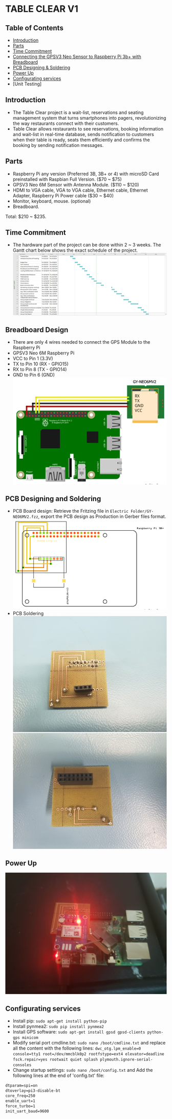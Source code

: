 # TABLE CLEAR V1

## Table of Contents
* [Introduction](#intro)
* [Parts](#parts)
* [Time Commitment](#time)
* [Connecting the GPSV3 Neo Sensor to Raspberry Pi 3b+ with Breadboard](#bread)
* [PCB Designing & Soldering](#pcb)
* [Power Up](#power)
* [Configurating services](#config)
* [Unit Testing]

## <a name="intro">Introduction</a>
* The Table Clear project is a wait-list, reservations and seating management system that turns smartphones into pagers, revolutionizing the way restaurants connect with their customers.
* Table Clear allows restaurants to see reservations, booking information and wait-list in real-time database, sends notification to customers when their table is ready, seats them efficiently and confirms the booking by sending notification messages.

## <a name="parts">Parts</a>
* Raspberry Pi any version (Preferred 3B, 3B+ or 4) with microSD Card preinstalled with Raspbian Full Version. ($70 ~ $75)
* GPSV3 Neo 6M Sensor with Antenna Module. ($110 ~ $120)
* HDMI to VGA cable, VGA to VGA cable, Ethernet cable, Ethernet Adapter, Raspberry Pi Power cable ($30 ~ $40)
* Monitor, keyboard, mouse. (optional)
* Breadboard.

Total: $210 ~ $235. 

## <a name="time">Time Commitment</a>
* The hardware part of the project can be done within 2 ~ 3 weeks. The Gantt chart below shows the exact schedule of the project.
![GanttChart](https://github.com/benjaminle9x/Table-ClearV1/blob/master/Images%20Folder/schedule.png)

## <a name="bread">Breadboard Design</a>
* There are only 4 wires needed to connect the GPS Module to the Raspberry Pi
* GPSV3 Neo 6M              Raspberry Pi
* VCC               to      Pin 1 (3.3V)
* TX                to      Pin 10 (RX - GPIO15)
* RX                to      Pin 8 (TX - GPIO14)
* GND               to      Pin 6 (GND)
![Breadboard](https://github.com/benjaminle9x/Table-ClearV1/blob/master/Images%20Folder/breadboard.png)

## <a name="pcb">PCB Designing and Soldering</a>
* PCB Board design: Retrieve the Fritzing file in `Electric Folder/GY-NEO6MV2.fzz`, export the PCB design as Production in Gerber files format.
![PCBDesign](https://github.com/benjaminle9x/Table-ClearV1/blob/master/Images%20Folder/pcb.png)
* PCB Soldering
![PCBSold1](https://github.com/benjaminle9x/Table-ClearV1/blob/master/Images%20Folder/solder1.jpg)
![PCBSold2](https://github.com/benjaminle9x/Table-ClearV1/blob/master/Images%20Folder/solder2.jpg)

## <a name="power">Power Up</a>
![Power](https://github.com/benjaminle9x/Table-ClearV1/blob/master/Images%20Folder/pcbpowered.jpg)

## <a name="config">Configurating services</a>
* Install pip: `sudo apt-get install python-pip`
* Install pynmea2: `sudo pip install pynmea2`
* Install GPS software: `sudo apt-get install gpsd gpsd-clients python-gps minicom`
* Modify serial port cmdline.txt: `sudo nano /boot/cmdline.txt` and replace all the content with the following lines: `dwc_otg.lpm_enable=0 console=tty1 root=/dev/mmcblk0p2 rootfstype=ext4 elevator=deadline fsck.repair=yes rootwait quiet splash plymouth.ignore-serial-consoles`
* Change startup settings: `sudo nano /boot/config.txt` and Add the following lines at the end of 'config.txt' file:
```
dtparam=spi=on
dtoverlay=pi3-disable-bt
core_freq=250
enable_uart=1
force_turbo=1
init_uart_baud=9600
```




